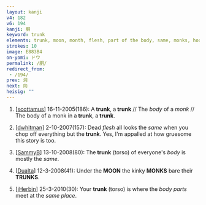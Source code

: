 ```yaml
---
layout: kanji
v4: 182
v6: 194
kanji: 胴
keyword: trunk
elements: trunk, moon, month, flesh, part of the body, same, monks, hood, one, mouth
strokes: 10
image: E883B4
on-yomi: ドウ
permalink: /胴/
redirect_from:
 - /194/
prev: 洞
next: 向
heisig: ""
---
```


1) [<a href="http://kanji.koohii.com/profile/scottamus">scottamus</a>] 16-11-2005(186): A<strong> trunk</strong>, a<strong> trunk</strong> // The <em>body</em> of a <em>monk</em> // The body of a monk in a<strong> trunk</strong>, a<strong> trunk</strong>.

2) [<a href="http://kanji.koohii.com/profile/dwhitman">dwhitman</a>] 2-10-2007(157): Dead <em>flesh</em> all looks the <em>same</em> when you chop off everything but the<strong> trunk</strong>. Yes, I&#039;m appalled at how gruesome this story is too.

3) [<a href="http://kanji.koohii.com/profile/SammyB">SammyB</a>] 13-10-2008(80): The<strong> trunk</strong> (torso) of everyone&#039;s <em>body</em> is mostly the <em>same</em>.

4) [<a href="http://kanji.koohii.com/profile/Dualta">Dualta</a>] 12-3-2008(41): Under the <strong>MOON</strong> the kinky <strong>MONKS</strong> bare their <strong>TRUNKS</strong>.

5) [<a href="http://kanji.koohii.com/profile/jHerbin">jHerbin</a>] 25-3-2010(30): Your <strong>trunk</strong> (torso) is where the <em>body parts</em> meet at the <em>same place</em>.

